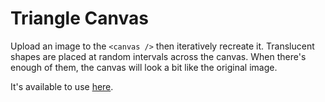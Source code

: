 # Triangle Canvas

Upload an image to the `<canvas />` then iteratively recreate it. Translucent shapes are placed at random intervals across the canvas. When there's enough of them, the canvas will look a bit like the original image.

It's available to use [here](https://okaydave.github.io/triange-canvas).

